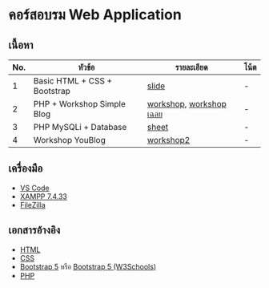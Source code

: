 # คอร์สอบรม Web Application

## เนื้อหา

| No. | หัวข้อ | รายละเอียด | โน้ต |
| ------ |------ |------ |------ |
| 1 | Basic HTML + CSS + Bootstrap | [slide](https://docs.google.com/presentation/d/1rinKfWdBZsMlSqnOvMhqJLBdIKbVpKGpnfSd16cvCuo/edit?usp=sharing) | - |
| 2 | PHP + Workshop Simple Blog | [workshop](https://github.com/docxed/webapp-train66/wiki/workshop%E2%80%90simpleblog), [workshop เฉลย](https://github.com/docxed/webapp-train66/blob/main/day1/workshop/index.php) | - |
| 3 | PHP MySQLi + Database | [sheet](https://github.com/docxed/webapp-train66/wiki/PHP-MySQLi-DATABASE) | - |
| 4 | Workshop YouBlog | [workshop2](https://github.com/docxed/webapp-train66/wiki/workshop-YouBlog) | - |

## เครื่องมือ

- [VS Code](https://code.visualstudio.com/)
- [XAMPP 7.4.33](https://sourceforge.net/projects/xampp/files/XAMPP%20Windows/7.4.33/xampp-windows-x64-7.4.33-0-VC15-installer.exe/download)
- [FileZilla](https://t.ly/GGd8)

## เอกสารอ้างอิง

- [HTML](https://www.w3schools.com/html/default.asp)
- [CSS](https://www.w3schools.com/css/default.asp)
- [Bootstrap 5](https://www.w3schools.com/bootstrap5/index.php) หรือ  [Bootstrap 5 (W3Schools)](https://www.w3schools.com/bootstrap5/index.php)
- [PHP](https://www.w3schools.com/php/default.asp)
